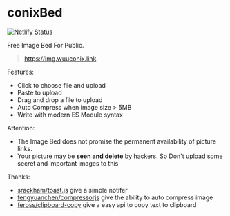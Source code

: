 # conixBed

[![Netlify Status](https://api.netlify.com/api/v1/badges/0ddf3279-348d-4ba1-92b6-0ef2bc395ccd/deploy-status)](https://app.netlify.com/sites/conix-img/deploys)

Free Image Bed For Public.

> https://img.wuuconix.link

Features:

+ Click to choose file and upload
+ Paste to upload
+ Drag and drop a file to upload
+ Auto Compress when image size > 5MB
+ Write with modern ES Module syntax

Attention:

+ The Image Bed does not promise the permanent availability of picture links.
+ Your picture may be **seen and delete** by hackers. So Don't upload some secret and important images to this

Thanks:

+ [srackham/toast.js](https://github.com/srackham/toast.js) give a simple notifer
+ [fengyuanchen/compressorjs](https://github.com/fengyuanchen/compressorjs) give the ability to auto compress image
+ [feross/clipboard-copy](https://github.com/feross/clipboard-copy) give a easy api to copy text to clipboard

